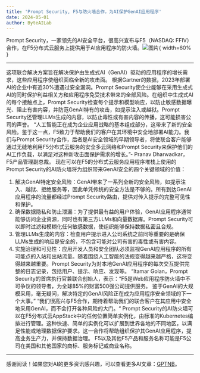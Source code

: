 ```yaml
---
title: 'Prompt Security, F5与防火墙合作，为AI保护GenAI应用程序'
date: 2024-05-01
author: ByteAILab
---
```


Prompt Security，一家领先的AI安全平台，很高兴宣布与F5（NASDAQ: FFIV）合作，在F5分布式云服务上提供用于AI应用程序的防火墙。![图片](https://ai-techpark.com/wp-content/uploads/2024/04/Prompt-Security-960x540.jpg){ width=60% }

---
这项联合解决方案旨在解决保护由生成式AI（GenAI）驱动的应用程序的增长需求，这些应用程序使组织面临全新的攻击面。
根据Gartner的数据，2023年部署AI的企业中有近30%遭遇过安全漏洞。Prompt Security使企业能够在采用生成式AI的同时保护利益相关方和应用程序免受技术带来的全部风险。在组织中生成式AI的每个接触点上，Prompt Security检查每个提示和模型响应，以防止敏感数据曝光、阻止有害内容，并防范GenAI特有的攻击，如提示注入或越狱。Prompt Security还管理LLMs生成的内容，以防止毒性或有害内容的传播，这可能损害公司的声誉。
“人工智能正在成为企业应用战略的基本组成部分，这带来了新的安全风险。鉴于这一点，F5致力于帮助我们的客户在其环境中安全地部署AI能力。我们与Prompt Security合作，后者是AI安全领域的早期领导者，将使联合客户能够通过无缝地利用F5分布式云服务的安全多云网络和Prompt Security来保护他们的AI工作负载，以满足对这种新攻击面保护需求的增长。”- Pranav Dharwadkar，F5产品管理副总裁。
现在可以在F5的分布式云服务应用程序堆栈上使用的Prompt Security的AI防火墙将为组织带来GenAI安全的四个关键领域的价值：
1. 解决GenAI特定安全风险：GenAI带来了一系列全新的安全风险，如提示注入、越狱、拒绝服务等，因此单凭传统的安全方法是不够的。所有到达GenAI应用程序的流量都经过Prompt Security路由，提供对传入提示的完整可见性和保护。
2. 确保数据隐私和防止泄漏：为了提供最有益的用户体验，GenAI应用程序通常能够访问企业资源，同时也有第三方LLMs和向量数据库。Prompt Security可以即时过滤和模糊化任何敏感数据，使组织能够保持数据私密且合规。
3. 管理LLMs生成的内容：检查用户提示进入公司系统之前同等重要的是确保LLMs生成的响应是安全的，不包含可能对公司有害的毒性或有害内容。
4. 实施治理和可见性：应用开发人员和安全团队必须监视GenAI应用程序的所有可能点的入站和出站流量。随着围绕人工智能的法规变得越来越严格，这将变得越来越重要。Prompt Security为对本地GenAI应用程序的每次交互提供完整的日志记录，包括用户、提示、响应、发现等。
“Itamar Golan，Prompt Security的首席执行官兼联合创始人，表示：“F5是Web应用程序防火墙中不可争议的领导者，为全球85%的财富500强公司提供服务。 鉴于GenAI的大规模采用，毫无疑问，解决特定的GenAI风险正在成为应用程序安全领域的下一个大事。” “我们很高兴与F5合作，期待着帮助我们的联合客户在其应用中安全地采用GenAI，而不会打开各种风险的大门。“
Prompt Security的AI防火墙可以在F5分布式云AppStack中的任何位置简单实例化，由标准的Kubernetes编排进行管理。这种快速、简单的实例化可以扩展到世界各地的不同地区，以满足性能或地理数据保护要求。这一合作将帮助组织保护其GenAI应用程序，提高业务生产力，并保持数据治理。
F5以及其他F5产品和服务名称可能是F5公司在美国和其他国家的商标、服务标记或商业名称。
---
感谢阅读！如果您对AI的更多资讯感兴趣，可以查看更多AI文章：[GPTNB](https://gptnb.com)。